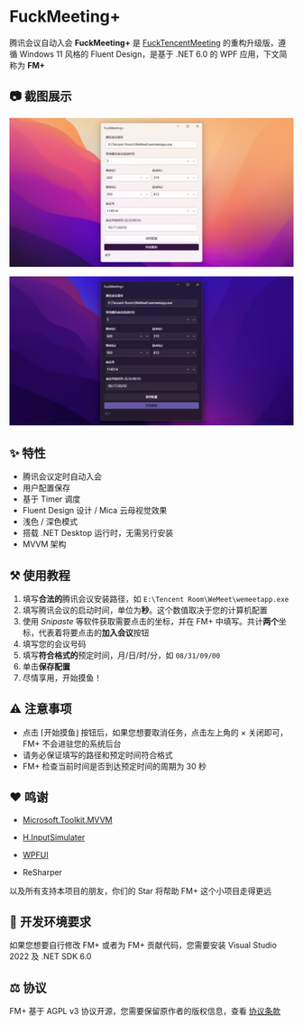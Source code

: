 # FuckMeeting+

腾讯会议自动入会 **FuckMeeting+** 是 [FuckTencentMeeting](github.com/Yoroion/FuckTencentMeeting) 的重构升级版，遵循 Windows 11 风格的 Fluent Design，是基于 .NET 6.0 的 WPF 应用，下文简称为 **FM+**

## 📷 截图展示

![浅色模式](./screenshots/Light.png)

![浅色模式](./screenshots/Dark.png)

## ✨ 特性

- 腾讯会议定时自动入会
- 用户配置保存
- 基于 Timer 调度
- Fluent Design 设计 / Mica 云母视觉效果
- 浅色 / 深色模式
- 搭载 .NET Desktop 运行时，无需另行安装
- MVVM 架构

## ⚒️ 使用教程

1. 填写**合法的**腾讯会议安装路径，如 `E:\Tencent Room\WeMeet\wemeetapp.exe`
2. 填写腾讯会议的启动时间，单位为**秒**。这个数值取决于您的计算机配置
3. 使用 *Snipaste* 等软件获取需要点击的坐标，并在 FM+ 中填写。共计**两个**坐标，代表着将要点击的**加入会议**按钮
4. 填写您的会议号码
5. 填写**符合格式的**预定时间，月/日/时/分，如 `08/31/09/00`
6. 单击**保存配置**
7. 尽情享用，开始摸鱼！

## ⚠️ 注意事项

- 点击 ⌈开始摸鱼⌋ 按钮后，如果您想要取消任务，点击左上角的 × 关闭即可，FM+ 不会进驻您的系统后台
- 请务必保证填写的路径和预定时间符合格式
- FM+ 检查当前时间是否到达预定时间的周期为 30 秒

## ❤️ 鸣谢

- [Microsoft.Toolkit.MVVM](https://github.com/CommunityToolkit/WindowsCommunityToolkit)

- [H.InputSimulater](https://github.com/HavenDV/H.InputSimulator)

- [WPFUI](https://github.com/lepoco/wpfui)

- ReSharper

以及所有支持本项目的朋友，你们的 Star 将帮助 FM+ 这个小项目走得更远

## 🔨 开发环境要求

如果您想要自行修改 FM+ 或者为 FM+ 贡献代码，您需要安装 Visual Studio 2022 及 .NET SDK 6.0

## ⚖️ 协议

FM+ 基于 AGPL v3 协议开源，您需要保留原作者的版权信息，查看 [协议条款](./LICENSE.txt)